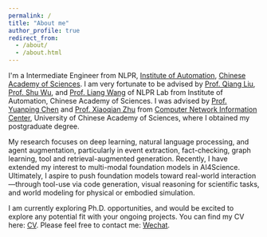 ```yaml
---
permalink: /
title: "About me"
author_profile: true
redirect_from: 
  - /about/
  - /about.html
---
```


I'm a Intermediate Engineer from NLPR, [Institute of Automation](https://ia.cas.cn/), [Chinese Academy of Sciences](https://english.cas.cn/). I am very fortunate to be advised by [Prof. Qiang Liu](https://scholar.google.com/citations?user=D-lKLcMAAAAJ), [Prof. Shu Wu](https://scholar.google.com/citations?user=qVge6YYAAAAJ&hl=en), and [Prof. Liang Wang](https://scholar.google.com/citations?user=8kzzUboAAAAJ&hl=zh-CN) of NLPR Lab from Institute of Automation, Chinese Academy of Sciences. I was advised by [Prof. Yuanping Chen](https://cnic.cas.cn/sourcedb_cnic_cas/zw/zjrc/dsdw/202107/t20210702_6125751.html) and [Prof. Xiaoqian Zhu](https://scholar.google.com.hk/citations?user=1zMMq0QAAAAJ&hl=zh-CN) from [Computer Network Information Center](https://cnic.cas.cn/), University of Chinese Academy of Sciences, where I obtained my postgraduate degree.

My research focuses on deep learning, natural language processing, and agent augmentation, particularly in event extraction, fact-checking, graph learning, tool and retrieval-augmented generation. Recently, I have extended my interest to multi-modal foundation models in AI4Science. Ultimately, I aspire to push foundation models toward real-world interaction—through tool-use via code generation, visual reasoning for scientific tasks, and world modeling for physical or embodied simulation.

I am currently exploring Ph.D. opportunities, and would be excited to explore any potential fit with your ongoing projects. You can find my CV here: [CV](../assets/YunyueSu.pdf). Please feel free to contact me: [Wechat](../images/wechat.png).
